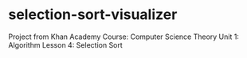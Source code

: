 # selection-sort-visualizer
Project from Khan Academy Course: Computer Science Theory Unit 1: Algorithm Lesson 4: Selection Sort
